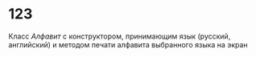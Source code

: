 # 123
Класс _Алфавит_ с конструктором, принимающим язык (русский, английский) и методом печати алфавита выбранного языка на экран
